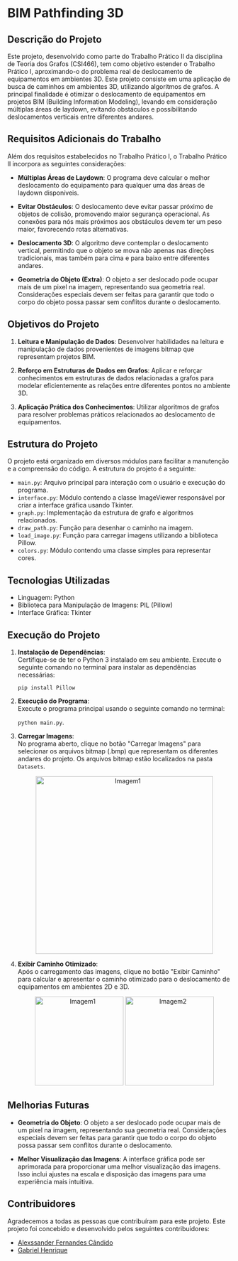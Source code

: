 
# BIM Pathfinding 3D


## Descrição do Projeto

Este projeto, desenvolvido como parte do Trabalho Prático II da disciplina de Teoria dos Grafos (CSI466), tem como objetivo estender o Trabalho Prático I, aproximando-o do problema real de deslocamento de equipamentos em ambientes 3D. Este projeto consiste em uma aplicação de busca de caminhos em ambientes 3D, utilizando algoritmos de grafos. A principal finalidade é otimizar o deslocamento de equipamentos em projetos BIM (Building Information Modeling), levando em consideração múltiplas áreas de laydown, evitando obstáculos e possibilitando deslocamentos verticais entre diferentes andares.
## Requisitos Adicionais do Trabalho

Além dos requisitos estabelecidos no Trabalho Prático I, o Trabalho Prático II incorpora as seguintes considerações:

- **Múltiplas Áreas de Laydown**: O programa deve calcular o melhor deslocamento do equipamento para qualquer uma das áreas de laydown disponíveis.

- **Evitar Obstáculos**: O deslocamento deve evitar passar próximo de objetos de colisão, promovendo maior segurança operacional. As conexões para nós mais próximos aos obstáculos devem ter um peso maior, favorecendo rotas alternativas.

- **Deslocamento 3D**: O algoritmo deve contemplar o deslocamento vertical, permitindo que o objeto se mova não apenas nas direções tradicionais, mas também para cima e para baixo entre diferentes andares.

- **Geometria do Objeto (Extra)**: O objeto a ser deslocado pode ocupar mais de um pixel na imagem, representando sua geometria real. Considerações especiais devem ser feitas para garantir que todo o corpo do objeto possa passar sem conflitos durante o deslocamento.
## Objetivos do Projeto

1. **Leitura e Manipulação de Dados**: Desenvolver habilidades na leitura e manipulação de dados provenientes de imagens bitmap que representam projetos BIM.

2. **Reforço em Estruturas de Dados em Grafos**: Aplicar e reforçar conhecimentos em estruturas de dados relacionadas a grafos para modelar eficientemente as relações entre diferentes pontos no ambiente 3D.

3. **Aplicação Prática dos Conhecimentos**: Utilizar algoritmos de grafos para resolver problemas práticos relacionados ao deslocamento de equipamentos.
## Estrutura do Projeto

O projeto está organizado em diversos módulos para facilitar a manutenção e a compreensão do código. A estrutura do projeto é a seguinte:

- `main.py`: Arquivo principal para interação com o usuário e execução do programa.
- `interface.py`: Módulo contendo a classe ImageViewer responsável por criar a interface gráfica usando Tkinter.
- `graph.py`: Implementação da estrutura de grafo e algoritmos relacionados.
- `draw_path.py`: Função para desenhar o caminho na imagem.
- `load_image.py`: Função para carregar imagens utilizando a biblioteca Pillow.
- `colors.py`: Módulo contendo uma classe simples para representar cores.

## Tecnologias Utilizadas
- Linguagem: Python
- Biblioteca para Manipulação de Imagens: PIL (Pillow)
- Interface Gráfica: Tkinter
## Execução do Projeto

1. **Instalação de Dependências**:  
   Certifique-se de ter o Python 3 instalado em seu ambiente. Execute o seguinte comando no terminal para instalar as dependências necessárias:
   
   `pip install Pillow`

2. **Execução do Programa**:  
   Execute o programa principal usando o seguinte comando no terminal:
   
   `python main.py`.

3. **Carregar Imagens**:  
   No programa aberto, clique no botão "Carregar Imagens" para selecionar os arquivos bitmap (.bmp) que representam os diferentes andares do projeto. Os arquivos bitmap estão localizados na pasta `Datasets`.

   <div align="center">
     <img src="https://github.com/JuBinLuB/Teoria-dos-Grafos/assets/110267649/6dc71e20-c90c-4d09-ae17-8bfa862f4ff9" alt="Imagem1" width="400">
   </div>

5. **Exibir Caminho Otimizado**:  
   Após o carregamento das imagens, clique no botão "Exibir Caminho" para calcular e apresentar o caminho otimizado para o deslocamento de equipamentos em ambientes 2D e 3D.

   <p align="center">
      <img src="https://github.com/JuBinLuB/Teoria-dos-Grafos/assets/110267649/681244c3-280a-44a5-9f6e-28d37a52c294" alt="Imagem1" width="200">
      <img src="https://github.com/JuBinLuB/Teoria-dos-Grafos/assets/110267649/dea3c122-aa5f-420a-aa0a-8351e3b58b1b" alt="Imagem2" width="200">
   </p>
## Melhorias Futuras

- **Geometria do Objeto**: O objeto a ser deslocado pode ocupar mais de um pixel na imagem, representando sua geometria real. Considerações especiais devem ser feitas para garantir que todo o corpo do objeto possa passar sem conflitos durante o deslocamento.

- **Melhor Visualização das Imagens**: A interface gráfica pode ser aprimorada para proporcionar uma melhor visualização das imagens. Isso inclui ajustes na escala e disposição das imagens para uma experiência mais intuitiva.

## Contribuidores

Agradecemos a todas as pessoas que contribuíram para este projeto. Este projeto foi concebido e desenvolvido pelos seguintes contribuidores:

- [Alexssander Fernandes Cândido](https://github.com/JuBinLuB)
- [Gabriel Henrique](https://github.com/gabrielhs33)




